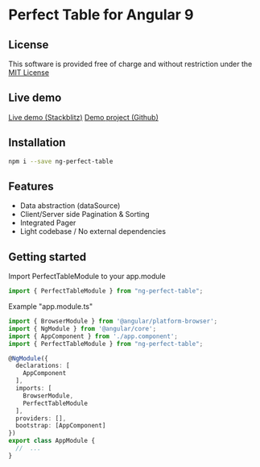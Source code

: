 # Perfect Table for Angular 9

## License
This software is provided free of charge and without restriction under the [MIT License](LICENSE)

## Live demo
[Live demo (Stackblitz)](https://stackblitz.com/github/lcnvdl/ng-perfect-table-samples)
[Demo project (Github)](https://github.com/lcnvdl/perfect-table-samples)

## Installation
```bash
npm i --save ng-perfect-table
```
## Features
- Data abstraction (dataSource)
- Client/Server side Pagination & Sorting
- Integrated Pager
- Light codebase / No external dependencies

## Getting started
Import PerfectTableModule to your app.module
```ts
import { PerfectTableModule } from "ng-perfect-table";
```

Example "app.module.ts"
```ts
import { BrowserModule } from '@angular/platform-browser';
import { NgModule } from '@angular/core';
import { AppComponent } from './app.component';
import { PerfectTableModule } from "ng-perfect-table";

@NgModule({
  declarations: [
    AppComponent
  ],
  imports: [
    BrowserModule,
    PerfectTableModule
  ],
  providers: [],
  bootstrap: [AppComponent]
})
export class AppModule {
  //  ...
}
```
